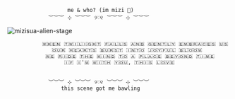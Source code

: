                        me & who? (im mizi 👅)
                 ︶︶︶ ⊹ ︶︶︶⠀୨♡୧⠀︶︶︶ ⊹ ︶︶︶

![mizisua-alien-stage](https://github.com/user-attachments/assets/a11ef9d2-7b7d-47eb-8532-20c6fe3db688)  

               🇼​🇭​🇪​🇳​ 🇹​🇼​🇮​🇱​🇮​🇬​🇭​🇹​ 🇫​🇦​🇱​🇱​🇸​ 🇦​🇳​🇩​ 🇬​🇪​🇳​🇹​🇱​🇾​ 🇪​🇲​🇧​🇷​🇦​🇨​🇪​🇸​ 🇺​🇸​
                  🇴​🇺​🇷​ 🇭​🇪​🇦​🇷​🇹​🇸​ 🇧​🇺​🇷​🇸​🇹​ 🇮​🇳​🇹​🇴​ 🇯​🇴​🇾​🇫​🇺​🇱​ 🇧​🇱​🇴​🇴​🇲​
                🇼​🇪​ 🇷​🇮​🇩​🇪​ 🇹​🇭​🇪​ 🇼​🇮​🇳​🇩​ 🇹​🇴​ 🇦​ 🇵​🇱​🇦​🇨​🇪​ 🇧​🇪​🇾​🇴​🇳​🇩​ 🇹​🇮​🇲​🇪​
                      🇮​🇫​ 🇮​'🇲​ 🇼​🇮​🇹​🇭​ 🇾​🇴​🇺​, 🇹​🇭​🇮​🇸​ 🇱​🇴​🇻​🇪​

    
                 ︶︶︶ ⊹ ︶︶︶⠀୨♡୧⠀︶︶︶ ⊹ ︶︶︶
                     this scene got me bawling
